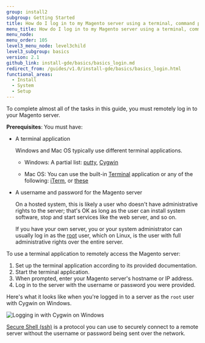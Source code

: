 ```yaml
---
group: install2
subgroup: Getting Started
title: How do I log in to my Magento server using a terminal, command prompt, or SSH?
menu_title: How do I log in to my Magento server using a terminal, command prompt, or SSH?
menu_node:
menu_order: 105
level3_menu_node: level3child
level3_subgroup: basics
version: 2.1
github_link: install-gde/basics/basics_login.md
redirect_from: /guides/v1.0/install-gde/basics/basics_login.html
functional_areas:
  - Install
  - System
  - Setup
---
```


<!-- This topic is referred to from Magento 2 code! Don't change the {% glossarytooltip a05c59d3-77b9-47d0-92a1-2cbffe3f8622 %}URL{% endglossarytooltip %} without informing engineering! -->
<!-- Referring file: README.md owned by core -->

 
To complete almost all of the tasks in this guide, you must remotely log in to your Magento server. 

**Prerequisites**: You must have:

*	A terminal application

	Windows and Mac OS typically use different terminal applications. 
	
	*	Windows: A partial list: <a href="http://www.putty.org/" target="_blank">putty</a>, <a href="https://www.cygwin.com/" target="_blank">Cygwin</a>
	
	*	Mac OS: You can use the built-in <a href="http://en.wikipedia.org/wiki/Terminal_(OS_X)" target="_blank">Terminal</a> application or any of the following: <a href="http://iterm2.com/" target="_blank">iTerm</a>, or <a href="http://computers.tutsplus.com/tutorials/beyond-terminal-4-os-x-terminal-alternatives--mac-56217" target="_blank">these</a>
	
*	A username and password for the Magento server
	
	On a hosted system, this is likely a user who doesn't have administrative rights to the server; that's OK as long as the user can install system software, stop and start services like the web server, and so on. 
	
	If you have your own server, you or your system administrator can usually log in as the <a href="http://www.linfo.org/root.html" target="_blank">root</a> user, which on Linux, is the user with full administrative rights over the entire server.

To use a terminal application to remotely access the Magento server:

1.	Set up the terminal application according to its provided documentation.
2.	Start the terminal application.
3.	When prompted, enter your Magento server's hostname or IP address.
4.	Log in to the server with the username or password you were provided.

Here's what it looks like when you're logged in to a server as the `root` user with Cygwin on Windows.

<img src="{{ site.baseurl }}/common/images/install_cygwin.png" alt="Logging in with Cygwin on Windows">

<div class="bs-callout bs-callout-info" id="info">
<span class="glyphicon-class">
  <p><a href="http://en.wikipedia.org/wiki/Secure_Shell" target="_blank">Secure Shell (ssh)</a> is a protocol you can use to securely connect to a remote server without the username or password being sent over the network.</p></span>
</div>
	
